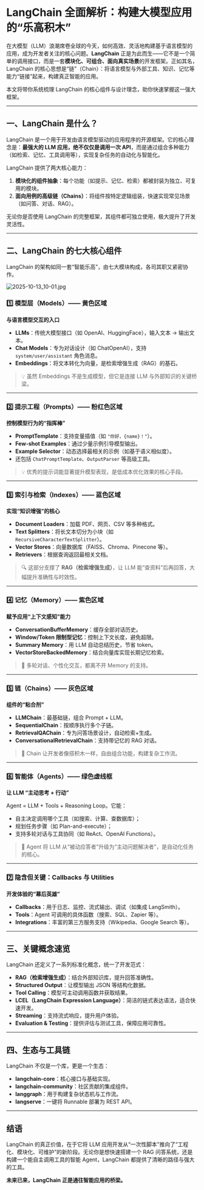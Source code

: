 # LangChain 全面解析：构建大模型应用的“乐高积木”

在大模型（LLM）浪潮席卷全球的今天，如何高效、灵活地构建基于语言模型的应用，成为开发者关注的核心问题。**LangChain** 正是为此而生——它不是一个简单的调用接口，而是一套**模块化、可组合、面向真实场景**的开发框架。正如其名，LangChain 的核心思想是“链”（Chain）：将语言模型与外部工具、知识、记忆等能力“链接”起来，构建真正智能的应用。

本文将带你系统梳理 LangChain 的核心组件与设计理念，助你快速掌握这一强大框架。

---

## 一、LangChain 是什么？

LangChain 是一个用于开发由语言模型驱动的应用程序的开源框架。它的核心理念是：**最强大的 LLM 应用，绝不仅仅是调用一次 API**，而是通过组合多种能力（如检索、记忆、工具调用等），实现复杂任务的自动化与智能化。

LangChain 提供了两大核心能力：

1. **模块化的组件抽象**：每个功能（如提示、记忆、检索）都被封装为独立、可复用的模块。
2. **面向用例的高级链（Chains）**：将组件按特定逻辑组装，快速实现常见场景（如问答、对话、RAG）。

无论你是否使用 LangChain 的完整框架，其组件都可独立使用，极大提升了开发灵活性。

---

## 二、LangChain 的七大核心组件

LangChain 的架构如同一套“智能乐高”，由七大模块构成，各司其职又紧密协作。

![2025-10-13_10-01.jpg](https://cdn.jsdelivr.net/gh/zilong-ding/note-gen-image-sync@main/b8e6951b-cec3-4d84-bda7-c3ec6932aaac.jpeg)

### 1️⃣ 模型层（Models）—— 黄色区域

**与语言模型交互的入口**

- **LLMs**：传统大模型接口（如 OpenAI、HuggingFace），输入文本 → 输出文本。
- **Chat Models**：专为对话设计（如 ChatOpenAI），支持 `system/user/assistant` 角色消息。
- **Embeddings**：将文本转化为向量，是检索增强生成（RAG）的基石。

> 💡 虽然 Embeddings 不是生成模型，但它是连接 LLM 与外部知识的关键桥梁。

---

### 2️⃣ 提示工程（Prompts）—— 粉红色区域

**控制模型行为的“指挥棒”**

- **PromptTemplate**：支持变量插值（如 `"你好，{name}！"`）。
- **Few-shot Examples**：通过少量示例引导模型输出。
- **Example Selector**：动态选择最相关的示例（如基于语义相似度）。
- 还包括 `ChatPromptTemplate`、`OutputParser` 等高级工具。

> 💡 优秀的提示词能显著提升模型表现，是低成本优化效果的核心手段。

---

### 3️⃣ 索引与检索（Indexes）—— 蓝色区域

**实现“知识增强”的核心**

- **Document Loaders**：加载 PDF、网页、CSV 等多种格式。
- **Text Splitters**：将长文本切分为小块（如 `RecursiveCharacterTextSplitter`）。
- **Vector Stores**：向量数据库（FAISS、Chroma、Pinecone 等）。
- **Retrievers**：根据查询返回最相关文档。

> 🔍 这部分支撑了 **RAG（检索增强生成）**，让 LLM 能“查资料”后再回答，大幅提升准确性与时效性。

---

### 4️⃣ 记忆（Memory）—— 紫色区域

**赋予应用“上下文感知”能力**

- **ConversationBufferMemory**：缓存全部对话历史。
- **Window/Token 限制型记忆**：控制上下文长度，避免超限。
- **Summary Memory**：用 LLM 自动总结历史，节省 token。
- **VectorStoreBackedMemory**：结合向量库实现长期记忆检索。

> 🧠 多轮对话、个性化交互，都离不开 Memory 的支持。

---

### 5️⃣ 链（Chains）—— 灰色区域

**组件的“粘合剂”**

- **LLMChain**：最基础链，组合 Prompt + LLM。
- **SequentialChain**：按顺序执行多个子链。
- **RetrievalQAChain**：专为问答场景设计，自动检索+生成。
- **ConversationalRetrievalChain**：支持带记忆的 RAG 对话。

> 🔄 Chain 让开发者像搭积木一样，自由组合功能，构建复杂工作流。

---

### 6️⃣ 智能体（Agents）—— 绿色虚线框

**让 LLM “主动思考 + 行动”**

Agent = LLM + Tools + Reasoning Loop。它能：

- 自主决定调用哪个工具（如搜索、计算、查数据库）；
- 规划任务步骤（如 Plan-and-execute）；
- 支持多轮对话与工具协同（如 ReAct、OpenAI Functions）。

> 🤖 Agent 将 LLM 从“被动应答者”升级为“主动问题解决者”，是自动化任务的核心。

---

### 7️⃣ 隐含但关键：Callbacks 与 Utilities

**开发体验的“幕后英雄”**

- **Callbacks**：用于日志、监控、流式输出、调试（如集成 LangSmith）。
- **Tools**：Agent 可调用的具体函数（搜索、SQL、Zapier 等）。
- **Integrations**：丰富的第三方服务支持（Wikipedia、Google Search 等）。

---

## 三、关键概念速览

LangChain 还定义了一系列标准化概念，统一了开发范式：

- **RAG（检索增强生成）**：结合外部知识库，提升回答准确性。
- **Structured Output**：让模型输出 JSON 等结构化数据。
- **Tool Calling**：模型可主动调用函数并获取结果。
- **LCEL（LangChain Expression Language）**：简洁的链式表达语法，适合快速开发。
- **Streaming**：支持流式响应，提升用户体验。
- **Evaluation & Testing**：提供评估与测试工具，保障应用可靠性。

---

## 四、生态与工具链

LangChain 不仅是一个库，更是一个生态：

- **langchain-core**：核心接口与基础实现。
- **langchain-community**：社区贡献的集成组件。
- **langgraph**：用于构建复杂状态机与工作流。
- **langserve**：一键将 Runnable 部署为 REST API。

---

## 结语

LangChain 的真正价值，在于它将 LLM 应用开发从“一次性脚本”推向了“工程化、模块化、可维护”的新阶段。无论你是想快速搭建一个 RAG 问答系统，还是构建一个能自主调用工具的智能 Agent，LangChain 都提供了清晰的路径与强大的工具。

**未来已来，LangChain 正是通往智能应用的桥梁。**
